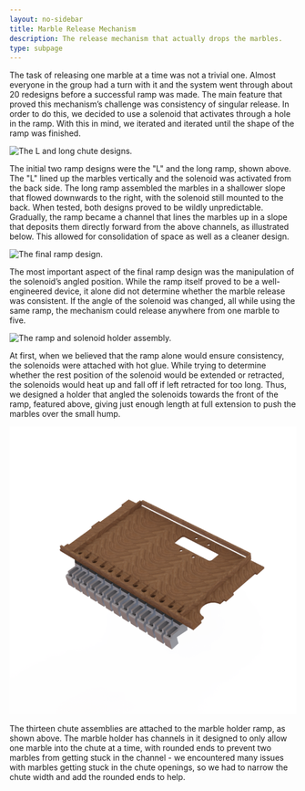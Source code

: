 ```yaml
---
layout: no-sidebar
title: Marble Release Mechanism
description: The release mechanism that actually drops the marbles.
type: subpage
---
```


The task of releasing one marble at a time was not a trivial one. Almost everyone in the group had a turn with it and the system went through about 20 redesigns before a successful ramp was made. The main feature that proved this mechanism’s challenge was consistency of singular release. In order to do this, we decided to use a solenoid that activates through a hole in the ramp. With this in mind, we iterated and iterated until the shape of the ramp was finished.  

![The L and long chute designs.]({{site.baseurl}}/images/bothtogether.PNG)

The initial two ramp designs were the "L" and the long ramp, shown above. The "L" lined up the marbles vertically and the solenoid was activated from the back side. The long ramp assembled the marbles in a shallower slope that flowed downwards to the right, with the solenoid still mounted to the back. When tested, both designs proved to be wildly unpredictable. Gradually, the ramp became a channel that lines the marbles up in a slope that deposits them directly forward from the above channels, as illustrated below. This allowed for consolidation of space as well as a cleaner design.  

![The final ramp design.]({{site.baseurl}}/images/rampwosol.png)

The most important aspect of the final ramp design was the manipulation of the solenoid’s angled position. While the ramp itself proved to be a well-engineered device, it alone did not determine whether the marble release was consistent. If the angle of the solenoid was changed, all while using the same ramp, the mechanism could release anywhere from one marble to five.  

![The ramp and solenoid holder assembly.]({{site.baseurl}}/images/final_chute_and_holder.png)

At first, when we believed that the ramp alone would ensure consistency, the solenoids were attached with hot glue. While trying to determine whether the rest position of the solenoid would be extended or retracted, the solenoids would heat up and fall off if left retracted for too long. Thus, we designed a holder that angled the solenoids towards the front of the ramp, featured above, giving just enough length at full extension to push the marbles over the small hump.

<img class="img-large img-massive" src="images/MarbleChutes.png">

The thirteen chute assemblies are attached to the marble holder ramp, as shown above. The marble holder has channels in it designed to only allow one marble into the chute at a time, with rounded ends to prevent two marbles from getting stuck in the channel - we encountered many issues with marbles getting stuck in the chute openings, so we had to narrow the chute width and add the rounded ends to help.
